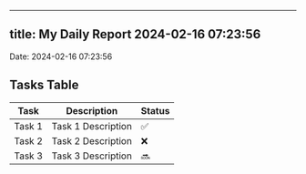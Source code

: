 
---
title: My Daily Report 2024-02-16 07:23:56
---

Date: 2024-02-16 07:23:56

## Tasks Table

| Task | Description | Status |
|------|-------------|--------|
| Task 1 | Task 1 Description | ✅ |
| Task 2 | Task 2 Description | ❌ |
| Task 3 | Task 3 Description | 🔜 |

